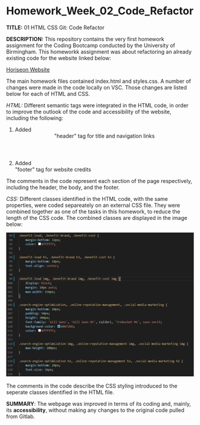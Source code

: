 # Homework_Week_02_Code_Refactor

<b>TITLE:</b> 01 HTML CSS Git: Code Refactor

<b>DESCRIPTION:</b>
This repository contains the very first homework assignment for the Coding Bootcamp conducted by the University of Birmingham. This homeworkk assignment was about refactoring an already existing code for the website linked below:

<a href="https://maryum97.github.io/Homework_Week_02_Code_Refactor/">Horiseon Website</a>

The main homework files contained index.html and styles.css. A number of changes were made in the code locally on VSC. Those changes are listed below for each of HTML and CSS.

<i>HTML:</i> 
Different semantic tags were integrated in the HTML code, in order to improve the outlook of the code and accessibility of the website, including the following:
1. Added <header> "header" tag for title and navigation links
2. Added <footer> "footer" tag for website credits

The comments in the code represent each section of the page respectively, including the header, the body, and the footer.

<i>CSS:</i>
Different classes identified in the HTML code, with the same properties, were coded separeately on an external CSS file. They were combined together as one of the tasks in this homework, to reduce the length of the CSS code. The combined classes are displayed in the image below:

<img src="Assets/Screenshot of CSS Code.PNG">

The comments in the code describe the CSS styling introduced to the seperate classes identified in the HTML file.

<b>SUMMARY</b>:
The webpage was improved in terms of its coding and, mainly, its <b>accessibility</B>, without making any changes to the original code pulled from Gitlab.
